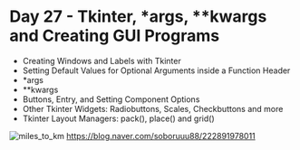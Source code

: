 # Day 27 - Tkinter, *args, **kwargs and Creating GUI Programs

- Creating Windows and Labels with Tkinter
- Setting Default Values for Optional Arguments inside a Function Header
- *args
- **kwargs
- Buttons, Entry, and Setting Component Options
- Other Tkinter Widgets: Radiobuttons, Scales, Checkbuttons and more
- Tkinter Layout Managers: pack(), place() and grid()

![miles_to_km](https://user-images.githubusercontent.com/116648895/222597772-24dbf1a4-ed2f-4042-8770-346659b95763.gif)
https://blog.naver.com/soboruuu88/222891978011
